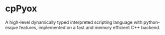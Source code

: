 # cpPyox
A high-level dynamically typed interpreted scripting language with python-esque features, implemented on a fast and memory efficient C++ backend.
